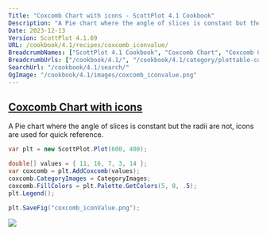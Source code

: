```yaml
---
Title: "Coxcomb Chart with icons - ScottPlot 4.1 Cookbook"
Description: "A Pie chart where the angle of slices is constant but the radii are not, icons are used for quick reference."
Date: 2023-12-13
Version: ScottPlot 4.1.69
URL: /cookbook/4.1/recipes/coxcomb_iconvalue/
BreadcrumbNames: ["ScottPlot 4.1 Cookbook", "Coxcomb Chart", "Coxcomb Chart with icons"]
BreadcrumbUrls: ["/cookbook/4.1/", "/cookbook/4.1/category/plottable-coxcomb", "/cookbook/4.1/recipes/coxcomb_iconvalue/"]
SearchUrl: "/cookbook/4.1/search/"
OgImage: "/cookbook/4.1/images/coxcomb_iconvalue.png"
---
```


<h2><a id='coxcomb-chart-with-icons' href='/cookbook/4.1/recipes/coxcomb_iconvalue/'>Coxcomb Chart with icons</a></h2>

A Pie chart where the angle of slices is constant but the radii are not, icons are used for quick reference.

```cs
var plt = new ScottPlot.Plot(600, 400);

double[] values = { 11, 16, 7, 3, 14 };
var coxcomb = plt.AddCoxcomb(values);
coxcomb.CategoryImages = CategoryImages;
coxcomb.FillColors = plt.Palette.GetColors(5, 0, .5);
plt.Legend();

plt.SaveFig("coxcomb_iconValue.png");
```

<img src='../../images/coxcomb_iconvalue.png' class='d-block mx-auto my-5' />


